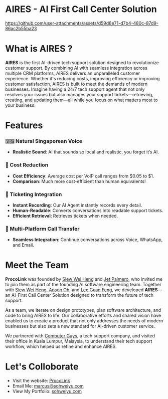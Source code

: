 # AIRES - AI First Call Center Solution
https://github.com/user-attachments/assets/d59d8e71-d7b4-480c-87d9-86ac2b55ba23

# What is AIRES ?
**AIRES** is the first AI-driven tech support solution designed to revolutionize customer support. By combining AI with seamless integration across multiple CRM platforms, AIRES delivers an unparalleled customer experience. Whether it's reducing costs, improving efficiency or improving customer satisfaction, AIRES is built to meet the demands of modern businesses. Imagine having a 24/7 tech support agent that not only resolves your issues but also manages your support tickets—retrieving, creating, and updating them—all while you focus on what matters most to your business.

# Features

### 🇸🇬 Natural Singaporean Voice
- **Realistic Sound**: AI that sounds so local and realistic, you forget it’s AI.

### 🤑 Cost Reduction
- **Cost Efficiency**: Average cost per VoIP call ranges from $0.05 to $1.
- **Comparison**: Much more cost-efficient than human equivalents!

### 📝 Ticketing Integration
- **Instant Recording**: Our AI Agent instantly records every detail.
- **Human-Readable**: Converts conversations into readable support tickets.
- **Efficient Retrieval**: Retrieves tickets when needed.

### 📱 Multi-Platform Call Transfer
- **Seamless Integration**: Continue conversations across Voice, WhatsApp, and Email.

# Meet the Team

**ProcoLink** was founded by [Siew Wei Heng](https://www.linkedin.com/in/wei-heng/) and [Jet Palmero](https://www.linkedin.com/in/jet-palmero/), who invited me to join them as part of the founding AI software engineering team. Together with [Siew Wei Heng](\https://www.linkedin.com/in/wei-heng/), [Anson Oh](https://www.linkedin.com/in/anson-oh/), and [Lee Guan Feng](https://www.linkedin.com/in/lee-guan-feng/), we developed **AIRES**—an AI-First Call Center Solution designed to transform the future of tech support.

As a team, we iterate on design prototypes, plan software architecture, and code to bring AIRES to life. Our collaborative efforts and shared vision have enabled us to create a product that not only addresses the needs of modern businesses but also sets a new standard for AI-driven customer service.

We partnered with [Computer Guys](https://comguys.com/), a tech support company, and visited their office in Kuala Lumpur, Malaysia, to understand their tech support workflow, which helped us refine and enhance AIRES.

# Let's Colloborate
- Visit the website: [ProcoLink](proco.link)
- Email Me: marcus@sohweiyu.com
- View My Portfolio: [sohweiyu.com](sohweiyu.com)

